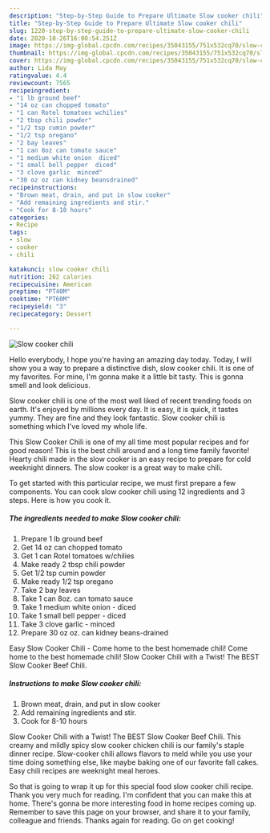 ```yaml
---
description: "Step-by-Step Guide to Prepare Ultimate Slow cooker chili"
title: "Step-by-Step Guide to Prepare Ultimate Slow cooker chili"
slug: 1220-step-by-step-guide-to-prepare-ultimate-slow-cooker-chili
date: 2020-10-26T16:08:54.251Z
image: https://img-global.cpcdn.com/recipes/35043155/751x532cq70/slow-cooker-chili-recipe-main-photo.jpg
thumbnail: https://img-global.cpcdn.com/recipes/35043155/751x532cq70/slow-cooker-chili-recipe-main-photo.jpg
cover: https://img-global.cpcdn.com/recipes/35043155/751x532cq70/slow-cooker-chili-recipe-main-photo.jpg
author: Lida May
ratingvalue: 4.4
reviewcount: 7565
recipeingredient:
- "1 lb ground beef"
- "14 oz can chopped tomato"
- "1 can Rotel tomatoes wchilies"
- "2 tbsp chili powder"
- "1/2 tsp cumin powder"
- "1/2 tsp oregano"
- "2 bay leaves"
- "1 can 8oz can tomato sauce"
- "1 medium white onion  diced"
- "1 small bell pepper  diced"
- "3 clove garlic  minced"
- "30 oz oz can kidney beansdrained"
recipeinstructions:
- "Brown meat, drain, and put in slow cooker"
- "Add remaining ingredients and stir."
- "Cook for 8-10 hours"
categories:
- Recipe
tags:
- slow
- cooker
- chili

katakunci: slow cooker chili 
nutrition: 262 calories
recipecuisine: American
preptime: "PT40M"
cooktime: "PT60M"
recipeyield: "3"
recipecategory: Dessert

---
```



![Slow cooker chili](https://img-global.cpcdn.com/recipes/35043155/751x532cq70/slow-cooker-chili-recipe-main-photo.jpg)

Hello everybody, I hope you're having an amazing day today. Today, I will show you a way to prepare a distinctive dish, slow cooker chili. It is one of my favorites. For mine, I'm gonna make it a little bit tasty. This is gonna smell and look delicious.

Slow cooker chili is one of the most well liked of recent trending foods on earth. It's enjoyed by millions every day. It is easy, it is quick, it tastes yummy. They are fine and they look fantastic. Slow cooker chili is something which I've loved my whole life.

This Slow Cooker Chili is one of my all time most popular recipes and for good reason! This is the best chili around and a long time family favorite! Hearty chili made in the slow cooker is an easy recipe to prepare for cold weeknight dinners. The slow cooker is a great way to make chili.


To get started with this particular recipe, we must first prepare a few components. You can cook slow cooker chili using 12 ingredients and 3 steps. Here is how you cook it.

<!--inarticleads1-->

##### The ingredients needed to make Slow cooker chili:

1. Prepare 1 lb ground beef
1. Get 14 oz can chopped tomato
1. Get 1 can Rotel tomatoes w/chilies
1. Make ready 2 tbsp chili powder
1. Get 1/2 tsp cumin powder
1. Make ready 1/2 tsp oregano
1. Take 2 bay leaves
1. Take 1 can 8oz. can tomato sauce
1. Take 1 medium white onion - diced
1. Take 1 small bell pepper - diced
1. Take 3 clove garlic - minced
1. Prepare 30 oz oz. can kidney beans-drained


Easy Slow Cooker Chili - Come home to the best homemade chili! Come home to the best homemade chili! Slow Cooker Chili with a Twist! The BEST Slow Cooker Beef Chili. 

<!--inarticleads2-->

##### Instructions to make Slow cooker chili:

1. Brown meat, drain, and put in slow cooker
1. Add remaining ingredients and stir.
1. Cook for 8-10 hours


Slow Cooker Chili with a Twist! The BEST Slow Cooker Beef Chili. This creamy and mildly spicy slow cooker chicken chili is our family&#39;s staple dinner recipe. Slow-cooker chili allows flavors to meld while you use your time doing something else, like maybe baking one of our favorite fall cakes. Easy chili recipes are weeknight meal heroes. 

So that is going to wrap it up for this special food slow cooker chili recipe. Thank you very much for reading. I'm confident that you can make this at home. There's gonna be more interesting food in home recipes coming up. Remember to save this page on your browser, and share it to your family, colleague and friends. Thanks again for reading. Go on get cooking!

